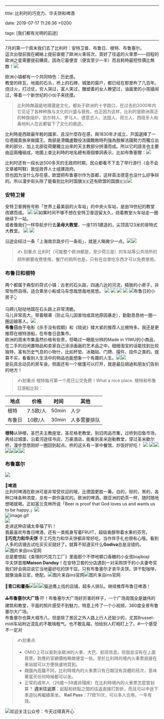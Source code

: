 
---

title: 比利时的巧克力、华夫饼和啤酒

date: 2019-07-17 11:26:36 +0200

tags: [我们都有光明的前途]

---
7月的第一个周末我们去了比利时：安特卫普、布鲁日、根特、布鲁塞尔。<br />這次出發前我在網絡上提前查閱了歐洲火車班次，買好了往返的火車票——回程的歐洲之星需要提前購買，因為它最便宜（便宜至少一半）而且耗時最短性價比無敵！![](https://cdn.nlark.com/yuque/0/2019/webp/124911/1563616817899-0eac7a74-c9da-4f5c-a314-5319d1f9b725.webp#align=left&display=inline&height=1080&originHeight=1080&originWidth=1080&size=0&status=done&width=1080)

欧洲小镇都有一个共同特色：历史感。<br />教堂的砖瓦，地面的石头，桥上的石碑，城堡的窗户，都已经在那里杵了几百年。烧过火，打过仗，穷人哭过，富人笑过，雕塑着的女人瞭望过，油画里的小孩嬉闹过，等着一个新世纪的小伙子来抚摸。

> 比利時無論是地理還是文化，都处于欧洲的十字路口，在过去的2000年内它见证了各种种族与文化的兴盛与衰败。也正因为这样，比利时是欧洲真正的种族熔炉，凯尔特人、罗马人、德意志人、法国人、荷兰人、西班牙人和奥地利人在此都留下了文化的痕迹。



比利時是西歐最年輕的國家、且沒什麼存在感，與1830年才成立，开国選擇了一位德國貴族來做國王。南部是滑鐵盧戰役法國戰敗時列強為肢解法國勢力而獨立出來的部分，加上北部從荷蘭獨立出來的天主教部分拼湊而成。所以它的語言也主要由這兩種組成，地圖上查比利時的地名總有兩個單詞表示，比如布魯塞爾：![](https://cdn.nlark.com/yuque/0/2019/webp/124911/1563616817926-cd03569b-671c-4d71-9e0b-fc03f36e3a72.webp#align=left&display=inline&height=358&originHeight=358&originWidth=714&size=0&status=done&width=714)

比利时还有一段长达500多天的无政府时期，民众都看不下去了举行游行（会不会文章被呵鞋）敦促政界人士组建政府。<br />但也因为没什么存在感，欧盟把布鲁塞尔作为首都，这样英法德意也没什么好争辩的。所以漫步街头除了能看到比利时国旗🇧🇪还有欧盟的国旗🇪🇺![](https://cdn.nlark.com/yuque/0/2019/webp/124911/1563616817923-7f5441f7-ce5e-4990-92cc-5eb985184f9c.webp#align=left&display=inline&height=608&originHeight=608&originWidth=1080&size=0&status=done&width=1080)

### 安特卫普
安特卫普拥有号称「世界上最美丽的火车站」的中央火车站，是由19世纪的教堂改建而成。
![](https://cdn.nlark.com/yuque/0/2019/webp/124911/1563616817931-e63b7eae-4689-4a45-a7af-cb9b9a58dfdf.webp#align=left&display=inline&height=811&originHeight=811&originWidth=1080&size=0&status=done&width=1080)
![](https://cdn.nlark.com/yuque/0/2019/webp/124911/1563616817951-d626b236-07d5-4189-aaa4-73101db9bacb.webp#align=left&display=inline&height=811&originHeight=811&originWidth=1080&size=0&status=done&width=1080)如果时间不够不想在安特卫普逗留太久，绕着教堂火车站走一圈继续下一站。<br />或者像我们一样导航步行去**圣母大教堂**，一座1351建造的，尖顶高123米的哥特式大教堂。
![](https://cdn.nlark.com/yuque/0/2019/webp/124911/1563616817924-98bbcf19-33bd-47d3-aae7-0a3ecd2e62ba.webp#align=left&display=inline&height=1439&originHeight=1439&originWidth=1080&size=0&status=done&width=1080)
![](https://cdn.nlark.com/yuque/0/2019/gif/124911/1563616818976-14c83d9c-1ed0-4e12-a766-7f4124b9e909.gif#align=left&display=inline&height=1&name=image.gif&originHeight=1&originWidth=1&size=70&status=done&width=1)

沿途会经过一条「上海南京路步行一条街」，就是人略微少一点。![](https://cdn.nlark.com/yuque/0/2019/webp/124911/1563616817950-48f76970-45a7-4c84-9878-7395088eb3a9.webp#align=left&display=inline&height=810&originHeight=810&originWidth=1080&size=0&status=done&width=1080)![](https://cdn.nlark.com/yuque/0/2019/webp/124911/1563616817960-dc1f044a-92dd-4ba1-b2b7-8526698e9643.webp#align=left&display=inline&height=811&originHeight=811&originWidth=1080&size=0&status=done&width=1080)
> ✍️ 划重点
> 比利时（可能整个欧洲都是，至少荷兰是）的车站等公共场所的厕所都要收费使用，餐厅的厕所也是，只有在店里吃东西才可以免费使用。

### 布鲁日和根特
两个都属于典型的荷式小镇：古老的石头路，四通八达的河流，精致的小房子，非常怡然自得。适合乘坐小船或马车悠哉悠哉地晃悠。
![](https://cdn.nlark.com/yuque/0/2019/gif/124911/1563616818974-2bf31667-0f1b-416b-b5a9-5b3cba3d1425.gif#align=left&display=inline&height=1&name=image.gif&originHeight=1&originWidth=1&size=70&status=done&width=1)
![](https://cdn.nlark.com/yuque/0/2019/gif/124911/1563616819392-65bfee7f-cdbc-4b0e-adf0-45d165e827dc.gif#align=left&display=inline&height=1&name=image.gif&originHeight=1&originWidth=1&size=70&status=done&width=1)
![](https://cdn.nlark.com/yuque/0/2019/webp/124911/1563616817964-d5fdbfbf-f0b6-41ef-8931-65c7bfe0c756.webp#align=left&display=inline&height=608&originHeight=608&originWidth=1080&size=0&status=done&width=1080)
![](https://cdn.nlark.com/yuque/0/2019/webp/124911/1563616817976-935d60a3-5825-48ac-9765-fab410b1a242.webp#align=left&display=inline&height=462&originHeight=462&originWidth=828&size=0&status=done&width=828)
![](https://cdn.nlark.com/yuque/0/2019/webp/124911/1563616817983-1dba488d-b20f-4299-a116-3757f5a8dc42.webp#align=left&display=inline&height=810&originHeight=810&originWidth=1080&size=0&status=done&width=1080)布鲁日的小房子👆

马蹄儿哒哒地踏在石头路上非常清脆。<br />马儿非常高大，带着眼罩（防止马儿因害怕或其他原因暴走），勤勤恳恳地一圈一圈运输客人。![](https://cdn.nlark.com/yuque/0/2019/webp/124911/1563616817965-0b623b82-ef01-4887-aeb3-7649ffaaede6.webp#align=left&display=inline&height=463&originHeight=463&originWidth=665&size=0&status=done&width=665)<br />**布鲁日**由于电影《杀手没有假期》和《晓说》矮大紧的推荐人比根特多。我还是更推荐在根特游船，在布鲁日逛集市。<br />欧洲的周末市集虽然价格有些贵，但略过一眼能分辨的Made in YIWU的小商品，在二手的旧闲置物品和卖家自己涂涂画画的艺术品之中，细细淘宝的话能找到比较独特，富有历史气息的小物什，比如杯垫、冰箱贴、门牌、摆件、挂件之类的。就算不买，看看别人生活中的物品也能想象一个有趣的人生。![](https://cdn.nlark.com/yuque/0/2019/webp/124911/1563616817967-2a687d9a-6b3b-4982-b3a1-f1d839ff4e97.webp#align=left&display=inline&height=795&originHeight=795&originWidth=1080&size=0&status=done&width=1080)![](https://cdn.nlark.com/yuque/0/2019/webp/124911/1563616819009-abc3f76d-3735-4e85-af97-3332f3ac7755.webp#align=left&display=inline&height=608&originHeight=608&originWidth=1080&size=0&status=done&width=1080)<br />是玩具总动员的房车诶，侧面还有一个敞篷可以打开，就是最后胡迪和朋友们告别的地方！
> ✍️划重点
> 根特每月第一个周日公交免费！What a nice place.
> 根特和布鲁日游船比较：

| 地点 | 价格 | 时间 | 其他 |
| --- | --- | --- | --- |
| 根特 | 7.5欧/人 | 50min | 人少 |
| 布鲁日 | 10欧/人 | 30min | 人多需要排队 |

**根特**从钟楼，圣巴夫主教座堂，圣尼格老教堂，到旧肉品市集，过桥到旧鱼市场，再经过城堡，沿着河途径书店，万豪酒店，能看到圣米迦勒教堂，穿过圣米歇尔桥，漫步悠悠刚好一圈回到起点。桥的这头有一家中餐馆，炒饭好好吃！
![](https://cdn.nlark.com/yuque/0/2019/webp/124911/1563616818986-5f8023b7-b95d-415a-b09b-8bb8d7cb7a0a.webp#align=left&display=inline&height=810&originHeight=810&originWidth=1080&size=0&status=done&width=1080)
![](https://cdn.nlark.com/yuque/0/2019/gif/124911/1563616819302-27897bbf-d7a3-427d-92e2-6ce2dc199bcf.gif#align=left&display=inline&height=1&name=image.gif&originHeight=1&originWidth=1&size=70&status=done&width=1)![](https://cdn.nlark.com/yuque/0/2019/webp/124911/1563616819078-91ac18f5-3d8e-41a5-9473-e55473f92907.webp#align=left&display=inline&height=810&originHeight=810&originWidth=1080&size=0&status=done&width=1080)![](https://cdn.nlark.com/yuque/0/2019/webp/124911/1563616819030-37fde763-0666-43fb-b9e9-16f4b6c3758b.webp#align=left&display=inline&height=810&originHeight=810&originWidth=1080&size=0&status=done&width=1080)![](https://cdn.nlark.com/yuque/0/2019/webp/124911/1563616819045-f6042a43-16a3-4781-b71a-31544721fc03.webp#align=left&display=inline&height=608&originHeight=608&originWidth=1080&size=0&status=done&width=1080)![](https://cdn.nlark.com/yuque/0/2019/webp/124911/1563616819046-231b6faf-edba-41e3-b926-e5e2e9b7dc92.webp#align=left&display=inline&height=810&originHeight=810&originWidth=1080&size=0&status=done&width=1080)![](https://cdn.nlark.com/yuque/0/2019/webp/124911/1563616819010-f0838023-88e0-4880-813b-5f71dc729b25.webp#align=left&display=inline&height=1080&originHeight=1080&originWidth=1080&size=0&status=done&width=1080)

### 布鲁塞尔
**![](https://cdn.nlark.com/yuque/0/2019/webp/124911/1563616819009-33878d64-3384-46ae-81c3-7bc863cab18b.webp#align=left&display=inline&height=607&originHeight=607&originWidth=1080&size=0&status=done&width=1080)**<br />
<br />**🍺啤酒**<br />比利时啤酒在欧洲可是非常受欢迎的哦，比德国更胜一筹。白的，棕的，黑的，各种口味各种浓度，总有一款你喜欢的。欧洲的啤酒，跟亚洲的奶茶一样，随时随地想喝就喝。正如富兰克林所说「Beer is proof that God loves us and wants us to be happy.」![](https://cdn.nlark.com/yuque/0/2019/webp/124911/1563616818983-0ac9efaf-9ac0-422b-b113-4b62ed1d496e.webp#align=left&display=inline&height=1080&originHeight=1080&originWidth=1080&size=0&status=done&width=1080)<br />![image.gif](https://cdn.nlark.com/yuque/0/2019/gif/124911/1563616819310-4458d9c6-c9e7-4390-a9a3-3cb691a1dc5c.gif#align=left&display=inline&height=1&name=image.gif&originHeight=1&originWidth=1&size=70&status=done&width=1)<br />![](https://cdn.nlark.com/yuque/0/2019/webp/124911/1563616819019-ebd20fdc-f541-4110-9b9e-075a8bbea101.webp#align=left&display=inline&height=640&originHeight=640&originWidth=640&size=0&status=done&width=640)<br />走进这种店铺太幸福了叭！<br />我最喜欢布鲁日啤酒，还有一类瓶身写着FRUIT，超级香醇带着水果的芬芳。
<br />
🍫**巧克力和华夫饼**
手工巧克力和华夫饼都非常好吃，当作伴手礼也很有心哦。看到人多的店铺去试吃买买买就好了。就算不知道买什么**Godiva**总是没错的。![图片来自ins官网](https://cdn.nlark.com/yuque/0/2019/webp/124911/1563616819069-318df6bb-2ac5-4f59-b642-fc04d0c8fb6f.webp#align=left&display=inline&height=1075&originHeight=1075&originWidth=1080&size=0&status=done&width=1080)<br />总是要想起《查理的巧克力工厂》里面那个不停地嚼口香糖的小女孩biajibiaji<br />华夫饼首推**Maison Dandoy**！在安特卫普的分店遇到一对采购饼干的小夫妻夸奖我们好会挑店说它当地最好吃的饼干店。只有布鲁塞尔才卖华夫饼。饼干配咖啡，就像油条豆浆，绝配。![图片来自ins官网](https://cdn.nlark.com/yuque/0/2019/gif/124911/1563616819312-1c0322e4-7dde-4e5d-889a-b41e1f65c764.gif#align=left&display=inline&height=1&name=image.gif&originHeight=1&originWidth=1&size=70&status=done&width=1)![图片来自ins官网](https://cdn.nlark.com/yuque/0/2019/webp/124911/1563616819005-dc075059-bb10-41f8-a8de-212aedda2859.webp#align=left&display=inline&height=793&originHeight=793&originWidth=1080&size=0&status=done&width=1080)<br />
<br />
**🍟青口和薯条**![](https://cdn.nlark.com/yuque/0/2019/webp/124911/1563616818990-5d8da255-f325-4e87-b3aa-089a0c6363d1.webp#align=left&display=inline&height=608&originHeight=608&originWidth=1080&size=0&status=done&width=1080)![](https://cdn.nlark.com/yuque/0/2019/webp/124911/1563616818987-7d600834-7b9f-433d-ad75-df0b83d8b743.webp#align=left&display=inline&height=608&originHeight=608&originWidth=1080&size=0&status=done&width=1080)![猫途鹰上找的店铺，超多人排队。继续推荐布鲁日啤酒！](https://cdn.nlark.com/yuque/0/2019/gif/124911/1563616819355-302a68e5-6573-452a-9f0b-ffeb3910deeb.gif#align=left&display=inline&height=1&name=image.gif&originHeight=1&originWidth=1&size=70&status=done&width=1)

**⛪️布鲁塞尔大广场**
吓！布鲁塞尔大广场好厉害的样子，一个广场周围全是雄伟的建筑和教堂，平面的照片感受不到魅力，特意上传了一个小视频，360度全景布鲁塞尔大广场。<br />布鲁塞尔也算大城市八，但是除了景区之外人路上行人还挺少的，尤其Brussel-midi车站附近混乱的不敢喘粗气。也不敢乱瞄，怕给别人盯梢盯上了。#一个感受不一定对

> ✍️划重点
> - OMIO上可以查到全歐洲的火車、大巴、航班信息。但我並沒有在上面買票，對應的官網價格略微便宜一些。至於比利時的境內火車票直接在車站就可以方便快速地買到。
> - 跟國內高鐵不同，比利時境內的火車票只有日期沒有具體的班次，意味著當天任何時候都可以坐。
> - 正常的成年人（26歲～59歲非殘疾）在比利時境內的火車票怎麼買划算？
> **週末往返票**：起點和終點之間的往返直接打對折，而且可以中途下車遊玩再繼續乘坐。
> **Rail Pass**：77欧10次，可以多人合用，一年有效。


![欢迎关注公众号：今天过得真开心](https://cdn.nlark.com/yuque/0/2019/jpeg/124911/1563560576436-005ac633-aaf1-4373-a54b-3bc4f3cbced8.jpeg#align=left&display=inline&height=430&name=qrcode_happyissad_1.jpg&originHeight=430&originWidth=430&size=39990&status=done&width=430)
